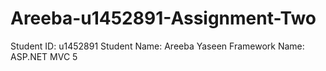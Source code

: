 # Areeba-u1452891-Assignment-Two

Student ID: u1452891
Student Name: Areeba Yaseen
Framework Name: ASP.NET MVC 5 
